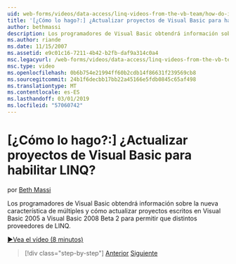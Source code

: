 ```yaml
---
uid: web-forms/videos/data-access/linq-videos-from-the-vb-team/how-do-i-upgrade-visual-basic-projects-to-enable-linq
title: '[¿Cómo lo hago?:] ¿Actualizar proyectos de Visual Basic para habilitar LINQ? | Microsoft Docs'
author: bethmassi
description: Los programadores de Visual Basic obtendrá información sobre cómo actualizar proyectos escritos en Visual Basic 2005 a Visual Basic 2008 Beta y de la nueva característica de múltiples...
ms.author: riande
ms.date: 11/15/2007
ms.assetid: e9c01c16-7211-4b42-b2fb-daf9a314c0a4
msc.legacyurl: /web-forms/videos/data-access/linq-videos-from-the-vb-team/how-do-i-upgrade-visual-basic-projects-to-enable-linq
msc.type: video
ms.openlocfilehash: 0b6b754e21994ff60b2cdb14f86631f239569cb8
ms.sourcegitcommit: 24b1f6decbb17bb22a45166e5fdb0845c65af498
ms.translationtype: MT
ms.contentlocale: es-ES
ms.lasthandoff: 03/01/2019
ms.locfileid: "57060742"
---
```

<a name="how-do-i-upgrade-visual-basic-projects-to-enable-linq"></a>[¿Cómo lo hago?:] ¿Actualizar proyectos de Visual Basic para habilitar LINQ?
====================
por [Beth Massi](https://github.com/bethmassi)

Los programadores de Visual Basic obtendrá información sobre la nueva característica de múltiples y cómo actualizar proyectos escritos en Visual Basic 2005 a Visual Basic 2008 Beta 2 para permitir que distintos proveedores de LINQ.

[&#9654;Vea el vídeo (8 minutos)](https://channel9.msdn.com/Blogs/ASP-NET-Site-Videos/how-do-i-upgrade-visual-basic-projects-to-enable-linq)

> [!div class="step-by-step"]
> [Anterior](how-do-i-perform-group-and-aggregate-queries.md)
> [Siguiente](how-do-i-get-started-with-linq-to-xml.md)
